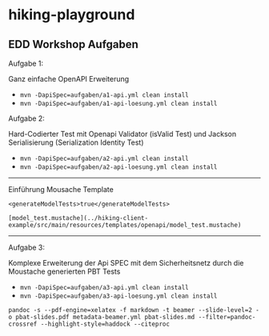 # hiking-playground

## EDD Workshop Aufgaben

Aufgabe 1:

Ganz einfache OpenAPI Erweiterung

- `mvn -DapiSpec=aufgaben/a1-api.yml clean install`
- `mvn -DapiSpec=aufgaben/a1-api-loesung.yml clean install`

Aufgabe 2:

Hard-Codierter Test mit Openapi Validator (isValid Test) und Jackson Serialisierung (Serialization Identity Test)

- `mvn -DapiSpec=aufgaben/a2-api.yml clean install`
- `mvn -DapiSpec=aufgaben/a2-api-loesung.yml clean install`

-----
Einführung Mousache Template

    <generateModelTests>true</generateModelTests>

    [model_test.mustache](../hiking-client-example/src/main/resources/templates/openapi/model_test.mustache)
-----

Aufgabe 3:

Komplexe Erweiterung der Api SPEC mit dem Sicherheitsnetz durch die Moustache generierten PBT Tests

- `mvn -DapiSpec=aufgaben/a3-api.yml clean install`
- `mvn -DapiSpec=aufgaben/a3-api-loesung.yml clean install`



```
pandoc -s --pdf-engine=xelatex -f markdown -t beamer --slide-level=2 -o pbat-slides.pdf metadata-beamer.yml pbat-slides.md --filter=pandoc-crossref --highlight-style=haddock --citeproc
```
